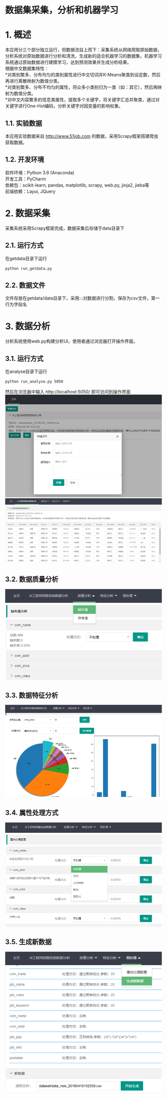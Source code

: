 数据集采集，分析和机器学习
==

# 1. 概述
本应用分三个部分独立运行，但数据流自上而下：采集系统从网络爬取原始数据，分析系统对原始数据进行分析和清洗，生成新的适合机器学习的数据集，机器学习系统通过原始数据进行建模学习，达到预测效果并生成分析结果。<br>
根据中文数据集特性：<br>
*对类别繁多、分布均匀的类别属性进行中文切词并K-Means聚类到设定数，然后再进行离散映射为数值分类。<br>
*对类别繁多、分布不均匀的属性，将众多小类别归为一类（如：其它），然后再映射为数值分类。<br>
*对中文内容繁多的信息类属性，提取多个关键字，将关键字汇总并聚类，通过对关键字进行One-Hot编码，分析关键字对因变量的影响权重。
## 1.1. 实验数据
本应用实验数据来自 http://www.51job.com 的数据，采用Scrapy框架搭建爬虫获取数据。
## 1.2. 开发环境
软件环境：Python 3.6 (Anaconda)<br>
开发工具：PyCharm<br>
依赖包：scikit-learn, pandas, matplotlib, scrapy, web.py, jinja2, jieba等<br>
前端依赖：Layui, JQuery

# 2. 数据采集
采集系统采用Scrapy框架完成，数据采集后存储于data目录下
## 2.1. 运行方式
在getdata目录下运行
```Bash
python run_getdata.py
```
## 2.2. 数据文件
文件存放在getdata/data目录下，采用:::对数据进行分割，保存为csv文件，第一行为字段名

# 3. 数据分析
分析系统使用web.py构建分析UI，使用者通过浏览器打开操作界面。
## 3.1. 运行方式
在analyse目录下运行
```Bash
python run_analyse.py 5050
```
然后在浏览器中输入 http://localhost:5050/ 即可访问到操作界面
![home](https://github.com/sunyea/DatasetAnalyse/raw/master/analyse/static/images/home.PNG)
![index](https://github.com/sunyea/DatasetAnalyse/raw/master/analyse/static/images/index.PNG)
## 3.2. 数据质量分析
![hiatus](https://github.com/sunyea/DatasetAnalyse/raw/master/analyse/static/images/hiatus.png)
## 3.3. 数据特征分析
![fb](https://github.com/sunyea/DatasetAnalyse/raw/master/analyse/static/images/fb.png)
## 3.4. 属性处理方式
![cl](https://github.com/sunyea/DatasetAnalyse/raw/master/analyse/static/images/cl.png)
## 3.5. 生成新数据
![gen](https://github.com/sunyea/DatasetAnalyse/raw/master/analyse/static/images/gen.png)
